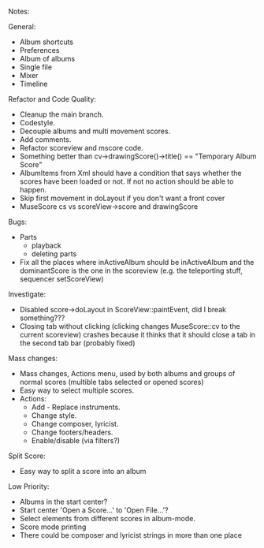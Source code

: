Notes:

General:
 - Album shortcuts
 - Preferences
 - Album of albums
 - Single file
 - Mixer
 - Timeline

 Refactor and Code Quality:
 - Cleanup the main branch.
 - Codestyle.
 - Decouple albums and multi movement scores.
 - Add comments.
 - Refactor scoreview and mscore code.
 - Something better than cv->drawingScore()->title() == "Temporary Album Score"
 - AlbumItems from Xml should have a condition that says whether the scores have been loaded or not. If not no action should be able to happen.
 - Skip first movement in doLayout if you don't want a front cover
 - MuseScore cs vs scoreView->score and drawingScore

 Bugs:
 - Parts
    - playback
    - deleting parts
 - Fix all the places where inActiveAlbum should be inActiveAlbum and the dominantScore is the one in the scoreview (e.g. the teleporting stuff, sequencer setScoreView)

 Investigate:
 - Disabled score->doLayout in ScoreView::paintEvent, did I break something???
 - Closing tab without clicking (clicking changes MuseScore::cv to the current scoreview) crashes because it thinks that it should close a tab in the second tab bar (probably fixed)

Mass changes:
 - Mass changes, Actions menu, used by both albums and groups of normal scores (multible tabs selected or opened scores)
 - Easy way to select multiple scores.
 - Actions:
    - Add - Replace instruments.
    - Change style.
    - Change composer, lyricist.
    - Change footers/headers.
    - Enable/disable (via filters?)

Split Score:
 - Easy way to split a score into an album

 Low Priority:
 - Albums in the start center?
 - Start center 'Open a Score...' to 'Open File...'?
 - Select elements from different scores in album-mode.
 - Score mode printing
 - There could be composer and lyricist strings in more than one place
